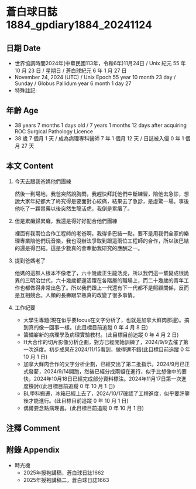 [_metadata_:encoding]: - "utf-8"
[_metadata_:language]: - "zh-Hant-TW"
[_metadata_:fileformat]: - "markdown"
[_metadata_:MIME_type]: - "text/plain"
[_metadata_:markdown_version]: - "commonmark version 0.30"
[_metadata_:markdown_spec]: - "https://spec.commonmark.org/0.30/"

# 蒼白球日誌1884_gpdiary1884_20241124 #

## 日期 Date ##

* 世界協調時間2024年(中華民國113年，令和6年)11月24日 / Unix 紀元 55 年 10 月 23 日 / 星期日 / 蒼白球紀元 6 年 1 月 27 日
* November 24, 2024 (UTC) / Unix Epoch 55 year 10 month 23 day / Sunday / Globus Pallidum year 6 month 1 day 27
* 特殊註記:

## 年齡 Age ##

* 38 years 7 months 1 days old / 7 years 1 months 12 days after acquiring ROC Surgical Pathology Licence
* 38 歲 7 個月 1 天 / 成為病理專科醫師 7 年 1 個月 12 天 / 日誌被入侵 0 年 1 個月 27 天

## 本文 Content ##

1. 今天去跟我爸媽他們團練

    然後一到場地，我爸突然說胸悶，我趕快拜託他們中斷練習，陪他去急診，想說大家年紀都大了終究得是要面對心絞痛，結果去了急診，是虛驚一場。事後他吃了一顆胃藥以後突然生龍活虎，我倒是累癱了。

2. 但是累癱歸累癱，我還是得好好配合他們團練

    裡面有我兩位合作工程師的老爸啊，我得多巴結一點，要不是用我們全家的樂理專業陪他們玩音樂，我也沒辦法爭取到跟這兩位工程師的合作，所以該巴結的還是得巴結。這是少數真的會牽動我研究的應酬之一。

3. 提到爸媽老了

    他媽的這群人根本不像老了，六十幾歲正生龍活虎，所以我們這一輩變成很詭異的三明治世代，六十幾歲都還活躍在各階層的職場上，而二十幾歲的青年工作也都做得非常出色了。所以我們跟上一代還有下一代都不是照顧關係，反而是互相競合。人類的長壽跟早熟真的改變了很多事情。

4. 工作紀要

    - 大學生專題(現在似乎要focus在文字分析了，也就是加拿大鮮肉那邊)。搞到真的像一回事一樣。(此目標目前追蹤 0 年 4 月 8 日)
    - 籌備嶄新的病理學及病理實驗教材。(此目標目前追蹤 0 年 4 月 2 日)
    - H大合作的切片影像分析企劃，對方已經開始訓練了，2024/9/9去催了第一次進度。初步成果在2024/11/15看到，做得還不錯(此目標目前追蹤 0 年 10 月 1 日)
    - 加拿大鮮肉合作的文字分析企劃，已經交出了第二批指示。2024/9月已正式發薪，2024/9/14開跑，然後已經分成兩組在進行，似乎比想像中的要快，2024年10月18日已經完成部分資料標注。2024年11月17日第一次進度檢討((此目標目前追蹤 0 年 10 月 1 日)
    - BL學科搬遷，冰箱已經上去了，2024/10/17確認了工程進度，似乎要評鑒後才能進行。(此目標目前追蹤 0 年 10 月 1 日)
    - 偶爾要念點病理書。(此目標目前追蹤 0 年 10 月 1 日)

## 注釋 Comment ##


## 附錄 Appendix ##

* 時光機
    - 2025年授袍講稿，蒼白球日誌1662
    - 2025年授袍講稿二，蒼白球日誌1663
